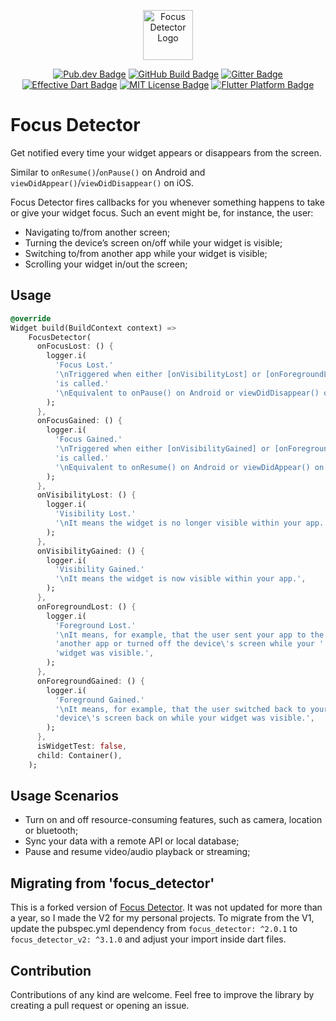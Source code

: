<p align="center">
	<img src="https://raw.githubusercontent.com/irfnyas/focus_detector/master/assets/logo.png" height="80" alt="Focus Detector Logo" />
</p>
<p align="center">
	<a href="https://pub.dev/packages/focus_detector_v2"><img src="https://img.shields.io/pub/v/focus_detector_v2.svg" alt="Pub.dev Badge"></a>
	<a href="https://github.com/irfnyas/focus_detector/actions"><img src="https://github.com/irfnyas/focus_detector/workflows/build/badge.svg" alt="GitHub Build Badge"></a>
	<a href="https://gitter.im/focus_detector/community"><img src="https://badges.gitter.im/focus_detector/community.svg" alt="Gitter Badge"></a>
	<a href="https://github.com/tenhobi/effective_dart"><img src="https://img.shields.io/badge/style-effective_dart-40c4ff.svg" alt="Effective Dart Badge"></a>
	<a href="https://opensource.org/licenses/MIT"><img src="https://img.shields.io/badge/license-MIT-purple.svg" alt="MIT License Badge"></a>
	<a href="https://github.com/irfnyas/focus_detector"><img src="https://img.shields.io/badge/platform-flutter-ff69b4.svg" alt="Flutter Platform Badge"></a>
</p>

# Focus Detector

Get notified every time your widget appears or disappears from the screen.

Similar to `onResume()`/`onPause()` on Android and `viewDidAppear()`/`viewDidDisappear()` on iOS.

Focus Detector fires callbacks for you whenever something happens to take or give your widget focus. Such an event might be, for instance, the user:

- Navigating to/from another screen;
- Turning the device’s screen on/off while your widget is visible;
- Switching to/from another app while your widget is visible;
- Scrolling your widget in/out the screen;

## Usage

```dart
@override
Widget build(BuildContext context) =>
    FocusDetector(
      onFocusLost: () {
        logger.i(
          'Focus Lost.'
          '\nTriggered when either [onVisibilityLost] or [onForegroundLost] '
          'is called.'
          '\nEquivalent to onPause() on Android or viewDidDisappear() on iOS.',
        );
      },
      onFocusGained: () {
        logger.i(
          'Focus Gained.'
          '\nTriggered when either [onVisibilityGained] or [onForegroundGained] '
          'is called.'
          '\nEquivalent to onResume() on Android or viewDidAppear() on iOS.',
        );
      },
      onVisibilityLost: () {
        logger.i(
          'Visibility Lost.'
          '\nIt means the widget is no longer visible within your app.',
        );
      },
      onVisibilityGained: () {
        logger.i(
          'Visibility Gained.'
          '\nIt means the widget is now visible within your app.',
        );
      },
      onForegroundLost: () {
        logger.i(
          'Foreground Lost.'
          '\nIt means, for example, that the user sent your app to the background by opening '
          'another app or turned off the device\'s screen while your '
          'widget was visible.',
        );
      },
      onForegroundGained: () {
        logger.i(
          'Foreground Gained.'
          '\nIt means, for example, that the user switched back to your app or turned the '
          'device\'s screen back on while your widget was visible.',
        );
      },
      isWidgetTest: false,
      child: Container(),
    );
```

## Usage Scenarios

- Turn on and off resource-consuming features, such as camera, location or bluetooth;
- Sync your data with a remote API or local database;
- Pause and resume video/audio playback or streaming;

## Migrating from 'focus_detector'

This is a forked version of [Focus Detector](https://github.com/EdsonBueno/focus_detector). It was not updated for more than a year, so I made the V2 for my personal projects. To migrate from the V1, update the pubspec.yml dependency from `focus_detector: ^2.0.1` to `focus_detector_v2: ^3.1.0` and adjust your import inside dart files.

## Contribution

Contributions of any kind are welcome. Feel free to improve the library by creating a pull request or opening an issue.

